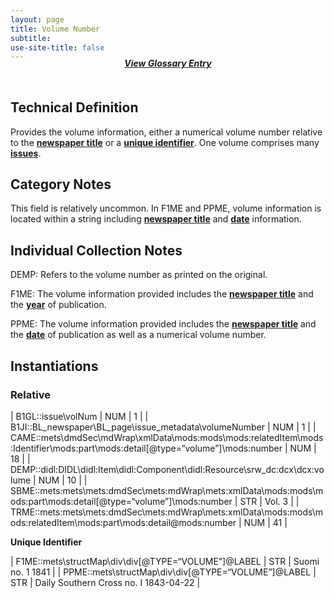 ```yaml
---
layout: page
title: Volume Number
subtitle:  
use-site-title: false
---
```


<h4 style="text-align:center;font-style:italic;margin-top:-20px;margin-bottom:50px;"><a href="../../glossary/volume-number">View Glossary Entry</a></h4>

## Technical Definition

Provides the volume information, either a numerical volume number
relative to the [**newspaper title**](../newspaper-title) or a [**unique identifier**](../id). One
volume comprises many [**issues**](../issue-number).

## Category Notes

This field is relatively uncommon. In F1ME and PPME, volume information
is located within a string including [**newspaper title**](../newspaper-title) and [**date**](../date)
information.

## Individual Collection Notes

DEMP: Refers to the volume number as printed on the original.

F1ME: The volume information provided includes the [**newspaper title**](../newspaper-title)
and the [**year**](../date) of publication.

PPME: The volume information provided includes the [**newspaper title**](../newspaper-title)
and the [**date**](../date) of publication as well as a numerical volume number.

## Instantiations

### Relative  

| B1GL::issue\\volNum  | NUM | 1  |
| B1JI::BL\_newspaper\\BL\_page\\issue\_metadata\\volumeNumber  | NUM | 1  |
| CAME::mets\\dmdSec\\mdWrap\\xmlData\\mods:mods\\mods:relatedItem\\mods:Identifier\\mods:part\\mods:detail\[@type=“volume”\]\\mods:number | NUM | 18  |
| DEMP::didl:DIDL\\didl:Item\\didl:Component\\didl:Resource\\srw\_dc:dcx\\dcx:volume  | NUM | 10  |
| SBME::mets:mets\\mets:dmdSec\\mets:mdWrap\\mets:xmlData\\mods:mods\\mods:part\\mods:detail\[@type=“volume”\]\\mods:number  | STR | Vol. 3 |
| TRME::mets:mets\\mets:dmdSec\\mets:mdWrap\\mets:xmlData\\mods:mods\\mods:relatedItem\\mods:part\\mods:detail@mods:number  | NUM | 41  |

**Unique Identifier**  

| F1ME::mets\\structMap\\div\\div\[@TYPE=“VOLUME”\]@LABEL | STR | Suomi no. 1 1841  |
| PPME::mets\\structMap\\div\\div\[@TYPE=“VOLUME”\]@LABEL | STR | Daily Southern Cross no. I 1843-04-22 |
